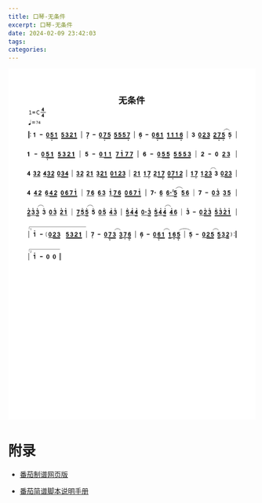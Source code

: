 ```yaml
---
title: 口琴-无条件
excerpt: 口琴-无条件
date: 2024-02-09 23:42:03
tags:
categories:
---
```


![](./口琴-无条件/1707493386.svg)

<!--

#============================以下为简谱头部定义==========================
B: 无条件
D: C
P: 4/4
J: 74
#============================以下开始简谱正文============================
Q:  |: 1 - 0/ 5,// 1// 5// 3// 2// 1// | 7, - 0/ 7,// 5// 5// 5// 5// 7,// | 6, - 0/ 6,// 1// 1// 1// 1// 6,// | 3 0/ 2// 3// 2// 7,// (5,// 5,) |
Q: 1 - 0/ 5,// 1// 5// 3// 2// 1// | 5 - 0/ 1// 1// 7// 1'// 7// 7// | 6 - 0/ 5// 5// 5// 5// 5// 3// | 2 - 0 2/ 3/ |
Q: 4 3/ 2/ 4/ 3// 2// 0/ 3// 4// | 3/ 2/ 2/ 1/ 3/ 2// 1// 0// 1// 2// 3// | 2/ 1/ 1/ 7,/ 2/ 1// 7,// 0// 7,// 1// 2// | 1/ 7,/ 1/ 2// (3// 3) 0/ 2// 3// |
Q: 4 4/ 2/ 6/ 4// 2// 0// 6// 7// 1'// | 7/ 6/ 6/ 3/ 1'/ 7// 6// 0// 6// 7// 1'// | 7. 6/ 6./ (5#// 5/) 6/ | 7 - 0/ 3'/ 3/ 5/ |
Q: 2'// 3'/ (3'// 3') 0/ 3'/ 2'/ 1'/ | 7// 5'/ (5'// 5') 0/ 5'/ 4'/ 3'/ | 5'// 4'/ 4'// 0/. 3'// 5'// 4'/ (4'// 4'/) 6/ | 3' - 0/ 2'// 3'// 5'// 3'// 2'// 1'// |
Q:  |["1" 1' - 0/&zkh 2// 3// 5// 3// 2// 1// |]/ 7, - 0/ 7,// (3// 3//) 7,/ 6,// | 6, - 0/ 6,// (1// 1//) 6,/ (5,// | 5,) - 0/ 2// (5// 5//) 3/ 2//&ykh :|
Q:  |["2" 1' - 0 0 ||]/

-->


# 附录

- [番茄制谱网页版](http://zhipu.lezhi99.com/Zhipu-index.html)

- [番茄简谱脚本说明手册](http://doc.lezhi99.com/zhipu#144)
